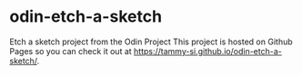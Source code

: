 # odin-etch-a-sketch
Etch a sketch project from the Odin Project
This project is hosted on Github Pages so you can check it out at https://tammy-si.github.io/odin-etch-a-sketch/.
